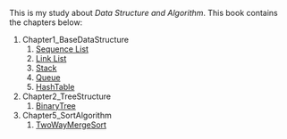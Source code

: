 This is my study about *Data Structure and Algorithm*. This book contains the chapters below:

1. Chapter1_BaseDataStructure
   1. [Sequence List](https://github.com/lwsdegithub/The-Interest-Algorithm-C-/blob/master/Chapter1_BaseDataStructure/1_SeqList.cpp)
   2. [Link List](https://github.com/lwsdegithub/The-Interest-Algorithm-C-/blob/master/Chapter1_BaseDataStructure/2_LinkList.cpp)
   3. [Stack](https://github.com/lwsdegithub/The-Interest-Algorithm-C-/blob/master/Chapter1_BaseDataStructure/3_Stack.cpp)
   4. [Queue](https://github.com/lwsdegithub/The-Interest-Algorithm-C-/blob/master/Chapter1_BaseDataStructure/4_Queue.cpp)
   5. [HashTable](https://github.com/lwsdegithub/The-Interest-Algorithm-C-/blob/master/Chapter1_BaseDataStructure/5_HashTable.cpp)
2. Chapter2_TreeStructure
   1. [BinaryTree](https://github.com/lwsdegithub/The-Interest-Algorithm-C-/blob/master/Chapter2_TreeStructure/1_BinaryTree.cpp)
5. Chapter5_SortAlgorithm
   1. [TwoWayMergeSort](https://github.com/lwsdegithub/The-Interest-Algorithm-C-/blob/master/Chapter5_SortAlgorithm/4_TwoWayMergeSort.cpp)